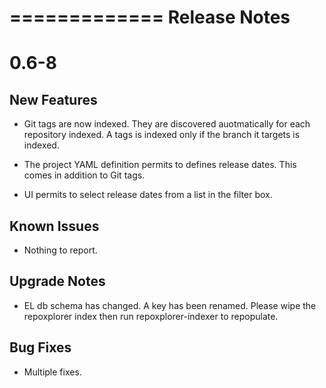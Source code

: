 =============
Release Notes
=============

0.6-8
=====

New Features
------------

- Git tags are now indexed. They are discovered auotmatically for each repository indexed. A tags is indexed only if the branch it targets is indexed.

- The project YAML definition permits to defines release dates. This comes in addition to Git tags.

- UI permits to select release dates from a list in the filter box.


Known Issues
------------

- Nothing to report.


Upgrade Notes
-------------

- EL db schema has changed. A key has been renamed. Please wipe the repoxplorer index then run repoxplorer-indexer to repopulate.


Bug Fixes
---------

- Multiple fixes.

